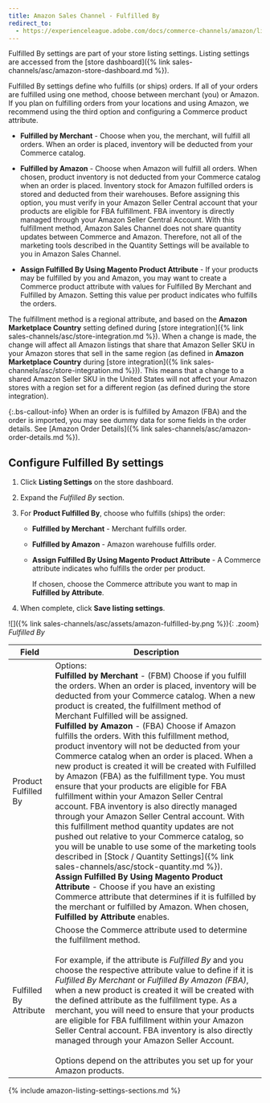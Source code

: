 ```yaml
---
title: Amazon Sales Channel - Fulfilled By
redirect_to:
  - https://experienceleague.adobe.com/docs/commerce-channels/amazon/listing-settings/fulfilled-by.html
---
```


Fulfilled By settings are part of your store listing settings. Listing settings are accessed from the [store dashboard]({% link sales-channels/asc/amazon-store-dashboard.md %}).

Fulfilled By settings define who fulfills (or ships) orders. If all of your orders are fulfilled using one method, choose between merchant (you) or Amazon. If you plan on fulfilling orders from your locations and using Amazon, we recommend using the third option and configuring a Commerce product attribute.

- **Fulfilled by Merchant** - Choose when you, the merchant, will fulfill all orders. When an order is placed, inventory will be deducted from your Commerce catalog.

- **Fulfilled by Amazon** - Choose when Amazon will fulfill all orders. When chosen, product inventory is not deducted from your Commerce catalog when an order is placed. Inventory stock for Amazon fulfilled orders is stored and deducted from their warehouses. Before assigning this option, you must verify in your Amazon Seller Central account that your products are eligible for FBA fulfillment. FBA inventory is directly managed through your Amazon Seller Central Account. With this fulfillment method, Amazon Sales Channel does not share quantity updates between Commerce and Amazon. Therefore, not all of the marketing tools described in the Quantity Settings will be available to you in Amazon Sales Channel.

- **Assign Fulfilled By Using Magento Product Attribute** - If your products may be fulfilled by you and Amazon, you may want to create a Commerce product attribute with values for Fulfilled By Merchant and Fulfilled by Amazon. Setting this value per product indicates who fulfills the orders.

The fulfillment method is a regional attribute, and based on the **Amazon Marketplace Country** setting defined during [store integration]({% link sales-channels/asc/store-integration.md %}). When a change is made, the change will affect all Amazon listings that share that Amazon Seller SKU in your Amazon stores that sell in the same region (as defined in **Amazon Marketplace Country** during [store integration]({% link sales-channels/asc/store-integration.md %})). This means that a change to a shared Amazon Seller SKU in the United States will not affect your Amazon stores with a region set for a different region (as defined during the store integration).

{:.bs-callout-info}
When an order is is fulfilled by Amazon (FBA) and the order is imported, you may see dummy data for some fields in the order details. See [Amazon Order Details]({% link sales-channels/asc/amazon-order-details.md %}).

## Configure Fulfilled By settings

1. Click **Listing Settings** on the store dashboard.

1. Expand the _Fulfilled By_ section.

1. For **Product Fulfilled By**, choose who fulfills (ships) the order:

   - **Fulfilled by Merchant** - Merchant fulfills order.

   - **Fulfilled by Amazon** - Amazon warehouse fulfills order.

   - **Assign Fulfilled By Using Magento Product Attribute** - A Commerce attribute indicates who fulfills the order per product.

      If chosen, choose the Commerce attribute you want to map in **Fulfilled by Attribute**.

1. When complete, click **Save listing settings**.

![]({% link sales-channels/asc/assets/amazon-fulfilled-by.png %}){: .zoom}
_Fulfilled By_

|Field|Description|
|--- |--- |
|Product Fulfilled By|Options:<br/>**Fulfilled by Merchant** - (FBM) Choose if you fulfill the orders. When an order is placed, inventory will be deducted from your Commerce catalog. When a new product is created, the fulfillment method of Merchant Fulfilled will be assigned.<br/>**Fulfilled by Amazon** - (FBA) Choose if Amazon fulfills the orders. With this fulfillment method, product inventory will not be deducted from your Commerce catalog when an order is placed. When a new product is created it will be created with Fulfilled by Amazon (FBA) as the fulfillment type. You must ensure that your products are eligible for FBA fulfillment within your Amazon Seller Central account. FBA inventory is also directly managed through your Amazon Seller Central account. With this fulfillment method quantity updates are not pushed out relative to your Commerce catalog, so you will be unable to use some of the marketing tools described in [Stock / Quantity Settings]({% link sales-channels/asc/stock-quantity.md %}).<br/>**Assign Fulfilled By Using Magento Product Attribute** - Choose if you have an existing Commerce attribute that determines if it is fulfilled by the merchant or fulfilled by Amazon. When chosen, **Fulfilled by Attribute** enables. |
|Fulfilled By Attribute|Choose the Commerce attribute used to determine the fulfillment method.<br/><br/>For example, if the attribute is _Fulfilled By_ and you choose the respective attribute value to define if it is _Fulfilled By Merchant_ or _Fulfilled By Amazon (FBA)_, when a new product is created it will be created with the defined attribute as the fulfillment type. As a merchant, you will need to ensure that your products are eligible for FBA fulfillment within your Amazon Seller Central account. FBA inventory is also directly managed through your Amazon Seller Account.<br/><br/>Options depend on the attributes you set up for your Amazon products. |

{% include amazon-listing-settings-sections.md %}

